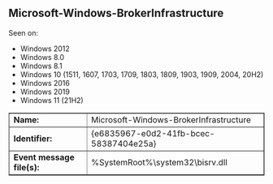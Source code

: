 ## Microsoft-Windows-BrokerInfrastructure

Seen on:
* Windows 2012
* Windows 8.0
* Windows 8.1
* Windows 10 (1511, 1607, 1703, 1709, 1803, 1809, 1903, 1909, 2004, 20H2)
* Windows 2016
* Windows 2019
* Windows 11 (21H2)

<table border="1" class="docutils">
  <tbody>
    <tr>
      <td><b>Name:</b></td>
      <td>Microsoft-Windows-BrokerInfrastructure</td>
    </tr>
    <tr>
      <td><b>Identifier:</b></td>
      <td>{e6835967-e0d2-41fb-bcec-58387404e25a}</td>
    </tr>
    <tr>
      <td><b>Event message file(s):</b></td>
      <td>%SystemRoot%\system32\bisrv.dll</td>
    </tr>
  </tbody>
</table>

&nbsp;

